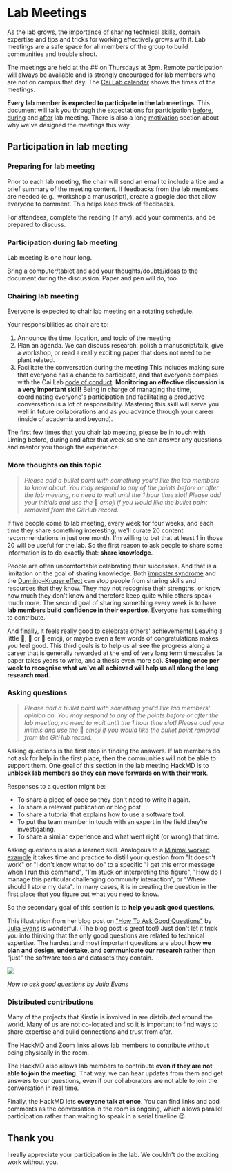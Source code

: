 # Lab Meetings

As the lab grows, the importance of sharing technical skills, domain expertise and tips and tricks for working effectively grows with it.
Lab meetings are a safe space for all members of the group to build communities and trouble shoot.

The meetings are held at the ## on Thursdays at 3pm.
Remote participation will always be available and is strongly encouraged for lab members who are not on campus that day.
The [Cai Lab calendar](https://calendar.google.com/calendar/embed?src=7nar31c6ni4esif8fn1881kgds%40group.calendar.google.com) shows the times of the meetings.

**Every lab member is expected to participate in the lab meetings.**
This document will talk you through the expectations for participation [before](#preparing-for-lab-meeting), [during](#participation-during-lab-meeting) and [after](#publishing-a-summary-blog-post-after-lab-meeting) lab meeting.
There is also a long [motivation](#motivation) section about why we've designed the meetings this way.

## Participation in lab meeting

### Preparing for lab meeting

Prior to each lab meeting, the chair will send an email to include a title and a brief summary of the meeting content. If feedbacks from the lab members are needed (e.g., workshop a manuscript), create a google doc that allow everyone to comment. This helps keep track of feedbacks.

For attendees, complete the reading (if any), add your comments, and be prepared to discuss.

### Participation during lab meeting

Lab meeting is one hour long.

Bring a computer/tablet and add your thoughts/doubts/ideas to the document during the discussion. Paper and pen will do, too.

### Chairing lab meeting

Everyone is expected to chair lab meeting on a rotating schedule.

Your responsibilities as chair are to:

1. Announce the time, location, and topic of the meeting
2. Plan an agenda. We can discuss research, polish a manuscript/talk, give a workshop, or read a really exciting paper that does not need to be plant related.  
3. Facilitate the conversation during the meeting
  This includes making sure that everyone has a chance to participate, and that everyone complies with the Cai Lab [code of conduct](https://github.com/WhitakerLab/WhitakerLabProjectManagement/blob/master/CODE_OF_CONDUCT.md).
  **Monitoring an effective discussion is a very important skill!**
  Being in charge of managing the time, coordinating everyone's participation and facilitating a productive conversation is a lot of responsibility. Mastering this skill will serve you well in future collaborations and as you advance through your career (inside of academia and beyond).

The first few times that you chair lab meeting, please be in touch with Liming before, during and after that week so she can answer any questions and mentor you though the experience.

### More thoughts on this topic

> *Please add a bullet point with something you'd like the lab members to know about. You may respond to any of the points before or after the lab meeting, no need to wait until the 1 hour time slot! Please add your initials and use the* 🤫 *emoji if you would like the bullet point removed from the GitHub record.*

If five people come to lab meeting, every week for four weeks, and each time they share something interesting, we'll curate 20 content recommendations in just one month.
I'm willing to bet that at least 1 in those 20 will be useful for the lab.
So the first reason to ask people to share some information is to do exactly that: **share knowledge**.

People are often uncomfortable celebrating their successes.
And that is a limitation on the goal of sharing knowledge.
Both [imposter syndrome](https://en.wikipedia.org/wiki/Impostor_syndrome) and the [Dunning–Kruger effect](https://en.wikipedia.org/wiki/Dunning%E2%80%93Kruger_effect) can stop people from sharing skills and resources that they know.
They may not recognise their strengths, or know how much they don't know and therefore keep quite while others speak much more.
The second goal of sharing something every week is to have **lab members build confidence in their expertise**.
Everyone has something to contribute.

And finally, it feels really good to celebrate others' achievements!
Leaving a little :sparkling_heart:, :raised_hands: or :rocket: emoji, or maybe even a few words of congratulations makes you feel good.
This third goals is to help us all see the progress along a career that is generally rewarded at the end of very long term timescales (a paper takes years to write, and a thesis even more so).
**Stopping once per week to recognise what we've all achieved will help us all along the long research road.**

### Asking questions

> *Please add a bullet point with something you'd like lab members' opinion on. You may respond to any of the points before or after the lab meeting, no need to wait until the 1 hour time slot! Please add your initials and use the* 🤫 *emoji if you would like the bullet point removed from the GitHub record.*

Asking questions is the first step in finding the answers.
If lab members do not ask for help in the first place, then the communities will not be able to support them.
One goal of this section in the lab meeting HackMD is to **unblock lab members so they can move forwards on with their work**.

Responses to a question might be:

* To share a piece of code so they don't need to write it again.
* To share a relevant publication or blog post.
* To share a tutorial that explains how to use a software tool.
* To put the team member in touch with an expert in the field they're investigating.
* To share a similar experience and what went right (or wrong) that time.

Asking questions is also a learned skill.
Analogous to a [Minimal worked example](https://stackoverflow.com/help/minimal-reproducible-example) it takes time and practice to distill your question from "It doesn't work" or "I don't know what to do" to a specific "I get this error message when I run this command", "I'm stuck on interpreting this figure", "How do I manage this particular challenging community interaction", or "Where should I store my data".
In many cases, it is in creating the question in the first place that you figure out what you need to know.

So the secondary goal of this section is to **help you ask good questions**.

This illustration from her blog post on ["How To Ask Good Questions"](https://jvns.ca/blog/good-questions/) by [Julia Evans](https://jvns.ca/) is wonderful.
(The blog post is great too!) 
Just don't let it trick you into thinking that the only good questions are related to technical expertise.
The hardest and most important questions are about **how we plan and design, undertake, and communicate our research** rather than "just" the software tools and datasets they contain.

![](https://jvns.ca/images/questions.png)

*[How to ask good questions](https://jvns.ca/blog/good-questions/) by [Julia Evans](https://jvns.ca)*

### Distributed contributions

Many of the projects that Kirstie is involved in are distributed around the world.
Many of us are not co-located and so it is important to find ways to share expertise and build connections and trust from afar.

The HackMD and Zoom links allows lab members to contribute without being physically in the room.

The HackMD also allows lab members to contribute **even if they are not able to join the meeting**.
That way, we can hear updates from them and get answers to our questions, even if our collaborators are not able to join the conversation in real time.

Finally, the HackMD lets **everyone talk at once**.
You can find links and add comments as the conversation in the room is ongoing, which allows parallel participation rather than waiting to speak in a serial timeline :wink:.

## Thank you

I really appreciate your participation in the lab.
We couldn't do the exciting work without you.
